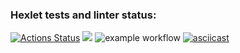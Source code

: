 ### Hexlet tests and linter status:
[![Actions Status](https://github.com/koliagas/java-project-lvl1/workflows/hexlet-check/badge.svg)](https://github.com/koliagas/java-project-lvl1/actions)
<a href="https://codeclimate.com/github/codeclimate/codeclimate/maintainability"><img src="https://api.codeclimate.com/v1/badges/a99a88d28ad37a79dbf6/maintainability" /></a>
![example workflow](https://github.com/koliagas/java-project-lvl1/actions/workflows/makefile.yml/badge.svg)
[![asciicast](https://asciinema.org/a/rGfojbS6ed3A9qBeRFCQcrqhC.svg)](https://asciinema.org/a/rGfojbS6ed3A9qBeRFCQcrqhC)